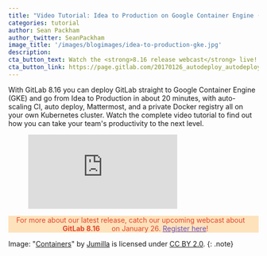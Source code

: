 ```yaml
---
title: "Video Tutorial: Idea to Production on Google Container Engine (GKE)"
categories: tutorial
author: Sean Packham
author_twitter: SeanPackham
image_title: '/images/blogimages/idea-to-production-gke.jpg'
description:
cta_button_text: Watch the <strong>8.16 release webcast</strong> live!
cta_button_link: https://page.gitlab.com/20170126_autodeploy_autodeploywebterminal.html?utm_medium=blog&utm_source=blog&utm_campaign=816+release+webcast&utm_content=register+now+button
---
```


With GitLab 8.16 you can deploy GitLab straight to Google Container Engine (GKE) and go from Idea to Production in about 20 minutes, with auto-scaling CI, auto deploy, Mattermost, and a private Docker registry all on your own Kubernetes cluster. Watch the complete video tutorial to find out how you can take your team's productivity to the next level.

<!--more-->

<figure class="video_container">
  <iframe src="https://www.youtube.com/embed/3A8mdJl_icM" frameborder="0" allowfullscreen="true"> </iframe>
</figure>

<p class="alert alert-orange" style="background-color: rgba(252,163,38,.3); border-color: rgba(252,163,38,.3); color: rgb(226,67,41) !important; text-align: center;">For more about our latest release, catch our upcoming webcast about &nbsp;&nbsp;<i class="fa fa-gitlab" style="color:rgb(107,79,187); font-size:.85em" aria-hidden="true"></i> &nbsp;&nbsp;<strong>GitLab 8.16</strong> &nbsp;&nbsp;<i class="fa fa-gitlab" style="color:rgb(107,79,187); font-size:.85em" aria-hidden="true"></i>
&nbsp;&nbsp;on January 26. <a style="color: rgb(107,79,187);" href="https://page.gitlab.com/20170126_autodeploy_autodeploywebterminal.html?utm_medium=blog&utm_source=blog&utm_campaign=816+release+webcast&utm_content=register+now+button">Register here</a>!</p>


Image: "[Containers](https://www.flickr.com/photos/jumilla/14403331148/in/photolist-nWLQxE-an9FYm-6eVnJP-iYjsv-iEoK39-iYjss-82XJH-9at6Z7-iYjsr-bW3NeL-9gYg6a-njSrwT-eDjxt-6AMx91-o4RkR-6rJaN3-e7BQt-66fJRR-28rg3L-GjMFdK-8LXD1-fs2WCj-4LGK2-a3NYdi-2UrVHv-2UrYz4-2Us2tK-Eeqeo-o9rBXe-hD9cR2-nS6Sax-rF6SGG-dcGZAo-3EK4k-aoHuTF-2AzAVJ-boaQy8-u8Bei-diPqb8-f3ZCWg-61fNWq-QWgZH-fJYrjR-axYxm-shkJMv-85HX8j-fKfUKQ-5aGWYj-piD2pu-7YmaKY)" by [Jumilla](https://www.flickr.com/photos/jumilla/) is licensed under [CC BY 2.0](https://creativecommons.org/licenses/by/2.0/).
{: .note}